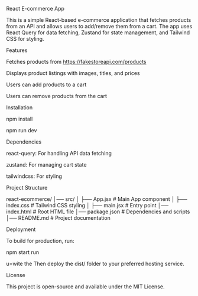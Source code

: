  React E-commerce App

This is a simple React-based e-commerce application that fetches products from an API and allows users to add/remove them from a cart. The app uses React Query for data fetching, Zustand for state management, and Tailwind CSS for styling.

Features

Fetches products from https://fakestoreapi.com/products

Displays product listings with images, titles, and prices

Users can add products to a cart

Users can remove products from the cart

 Installation
    
 npm install

npm run dev

Dependencies

react-query: For handling API data fetching

zustand: For managing cart state

tailwindcss: For styling

Project Structure

react-ecommerce/
│── src/
│   ├── App.jsx      # Main App component
│   ├── index.css    # Tailwind CSS styling
│   ├── main.jsx     # Entry point
│── index.html       # Root HTML file
│── package.json     # Dependencies and scripts
│── README.md        # Project documentation

Deployment

To build for production, run:

npm start run 

u=wite the Then deploy the dist/ folder to your preferred hosting service.

License

This project is open-source and available under the MIT License.


 

